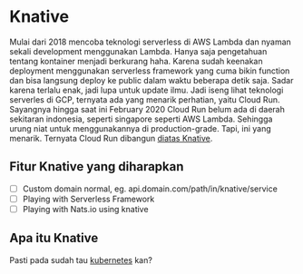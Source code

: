 # Knative

Mulai dari 2018 mencoba teknologi serverless di AWS Lambda dan nyaman sekali development menggunakan Lambda. Hanya saja pengetahuan tentang kontainer menjadi berkurang haha. Karena sudah keenakan deployment menggunakan serverless framework yang cuma bikin function dan bisa langsung deploy ke public dalam waktu beberapa detik saja. Sadar karena terlalu enak, jadi lupa untuk update ilmu. Jadi iseng lihat teknologi serverles di GCP, ternyata ada yang menarik perhatian, yaitu Cloud Run. Sayangnya hingga saat ini February 2020 Cloud Run belum ada di daerah sekitaran indonesia, seperti singapore seperti AWS Lambda. Sehingga urung niat untuk menggunakannya di production-grade. Tapi, ini yang menarik. Ternyata Cloud Run dibangun [diatas Knative](https://twitter.com/ahmetb/status/1195056373983145984).

## Fitur Knative yang diharapkan

- [ ] Custom domain normal, eg. api.domain.com/path/in/knative/service
- [ ] Playing with Serverless Framework
- [ ] Playing with Nats.io using knative 

## Apa itu Knative

Pasti pada sudah tau [kubernetes](https://kubernetes.io/) kan? 

